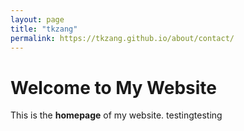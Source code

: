 ```yaml
---
layout: page
title: "tkzang"
permalink: https://tkzang.github.io/about/contact/
---
```

# Welcome to My Website

This is the **homepage** of my website.
testingtesting
